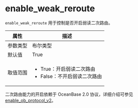 # enable_weak_reroute

`enable_weak_reroute` 用于控制是否开启弱读二次路由。

|  属性    | 描述     |
|----------|---------|
| 参数类型 | 布尔类型        |
| 默认值   | True    |
| 取值范围 | <ul><li>True：开启弱读二次路由</li><li>False：不开启弱读二次路由</li></ul>  |

二次路由能力的开启依赖于 OceanBase 2.0 协议，详细介绍可参见 [enable_ob_protocol_v2](660.enable-ob-protocol-v2.md)。
